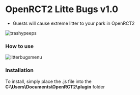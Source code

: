 # OpenRCT2 Litte Bugs v1.0
* Guests will cause extreme litter to your park in OpenRCT2

![trashypeeps](https://github.com/nodigit/OpenRCT2-Litter-Bugs/assets/6858129/34f9a4f8-a0fa-4bd0-b8a2-65ae240b9ff0)

### How to use
![litterbugsmenu](https://github.com/nodigit/OpenRCT2-Litter-Bugs/assets/6858129/9f6fc23f-6562-4919-9179-92187c0c73f8)


### Installation

To install, simply place the .js file into the **C:\Users\Documents\OpenRCT2\plugin** folder

